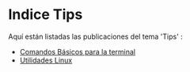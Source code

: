 # Indice Tips

Aquí están listadas las publicaciones del tema 'Tips' :

* [Comandos Básicos para la terminal](Comandos-basicos-para-la-terminal/Indice.md)
* [Utilidades Linux](Utilidades-Linux/Indice.md)


